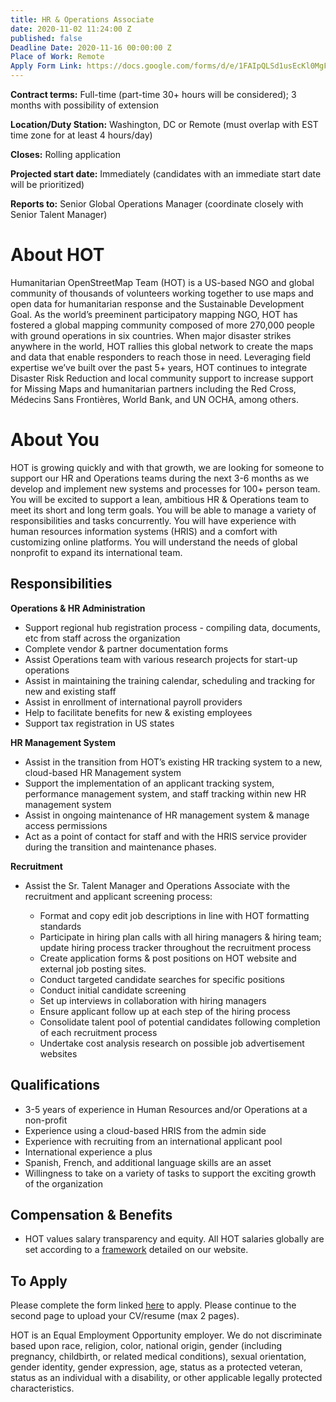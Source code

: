 ```yaml
---
title: HR & Operations Associate
date: 2020-11-02 11:24:00 Z
published: false
Deadline Date: 2020-11-16 00:00:00 Z
Place of Work: Remote
Apply Form Link: https://docs.google.com/forms/d/e/1FAIpQLSd1usEcKl0MgFN2BXLp1qQLOL514NQD_UvddNadww-CNdNrlQ/viewform?usp=sf_link
---
```


**Contract terms:** Full-time (part-time 30+ hours will be considered); 3 months with possibility of extension

**Location/Duty Station:** Washington, DC or Remote (must overlap with EST time zone for at least 4 hours/day)

**Closes:** Rolling application

**Projected start date:** Immediately (candidates with an immediate start date will be prioritized)

**Reports to:** Senior Global Operations Manager (coordinate closely with Senior Talent Manager)

# About HOT
Humanitarian OpenStreetMap Team (HOT) is a US-based NGO and global community of thousands of volunteers working together to use maps and open data for humanitarian response and the Sustainable Development Goal. As the world’s preeminent participatory mapping NGO, HOT has fostered a global mapping community composed of more 270,000 people with ground operations in six countries. When major disaster strikes anywhere in the world, HOT rallies this global network to create the maps and data that enable responders to reach those in need.  Leveraging field expertise we’ve built over the past 5+ years, HOT continues to integrate Disaster Risk Reduction and local community support to increase support for Missing Maps and humanitarian partners including the Red Cross, Médecins Sans Frontières, World Bank, and UN OCHA, among others.

# About You
HOT is growing quickly and with that growth, we are looking for someone to support our HR and Operations teams during the next 3-6 months as we develop and implement new systems and processes for 100+ person team. You will be excited to support a lean, ambitious HR & Operations team to meet its short and long term goals. You will be able to manage a variety of responsibilities and tasks concurrently. You will have experience with human resources information systems (HRIS) and a comfort with customizing online platforms. You will understand the needs of global nonprofit to expand its international team. 

## Responsibilities 
**Operations & HR Administration**
* Support regional hub registration process - compiling data, documents, etc from staff across the organization
* Complete vendor & partner documentation forms
* Assist Operations team with various research projects for start-up operations
* Assist in maintaining the training calendar, scheduling and tracking for new and existing staff 
* Assist in enrollment of international payroll providers
* Help to facilitate benefits for new & existing employees
* Support tax registration in US states

**HR Management System**
* Assist in the transition from HOT’s existing HR tracking system to a new, cloud-based HR Management system
* Support the implementation of an applicant tracking system, performance management system, and staff tracking within new HR management system
* Assist in ongoing maintenance of HR management system & manage access permissions
* Act as a point of contact for staff and with the HRIS service provider during the transition and maintenance phases.

**Recruitment**
* Assist the Sr. Talent Manager and Operations Associate with the recruitment and applicant screening process:

    * Format and copy edit job descriptions in line with HOT formatting standards
    * Participate in hiring plan calls with all hiring managers & hiring team; update hiring process tracker throughout the recruitment process
    * Create application forms & post positions on HOT website and external job posting sites. 
    * Conduct targeted candidate searches for specific positions 
    * Conduct initial candidate screening 
    * Set up interviews in collaboration with hiring managers
    * Ensure applicant follow up at each step of the hiring process 
    * Consolidate talent pool of potential candidates following completion of each recruitment process
    * Undertake cost analysis research on possible job advertisement websites 

## Qualifications 
* 3-5 years of experience in Human Resources and/or Operations at a non-profit
* Experience using a cloud-based HRIS from the admin side
* Experience with recruiting from an international applicant pool
* International experience a plus
* Spanish, French, and additional language skills are an asset
* Willingness to take on a variety of tasks to support the exciting growth of the organization

## Compensation & Benefits
* HOT values salary transparency and equity. All HOT salaries globally are set according to a [framework](https://www.hotosm.org/salaries) detailed on our website.

## To Apply  
Please complete the form linked [here](https://docs.google.com/forms/d/e/1FAIpQLSd1usEcKl0MgFN2BXLp1qQLOL514NQD_UvddNadww-CNdNrlQ/viewform?usp=sf_link) to apply. Please continue to the second page to upload your CV/resume (max 2 pages). 

HOT is an Equal Employment Opportunity employer. We do not discriminate based upon race, religion, color, national origin, gender (including pregnancy, childbirth, or related medical conditions), sexual orientation, gender identity, gender expression, age, status as a protected veteran, status as an individual with a disability, or other applicable legally protected characteristics.
